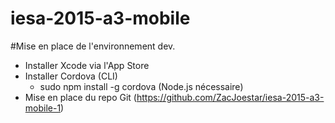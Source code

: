 # iesa-2015-a3-mobile

#Mise en place de l'environnement dev.

- Installer Xcode via l'App Store
- Installer Cordova (CLI)
	- sudo npm install -g cordova (Node.js nécessaire)
- Mise en place du repo Git (https://github.com/ZacJoestar/iesa-2015-a3-mobile-1)

